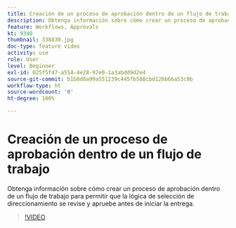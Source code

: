 ```yaml
---
title: Creación de un proceso de aprobación dentro de un flujo de trabajo
description: Obtenga información sobre cómo crear un proceso de aprobación dentro de un flujo de trabajo para permitir que la lógica de selección de direccionamiento se revise y apruebe antes de iniciar la entrega.
feature: Workflows, Approvals
kt: 9340
thumbnail: 338830.jpg
doc-type: feature video
activity: use
role: User
level: Beginner
exl-id: 025f5f47-a554-4e28-97e0-1a3abdd9d2e4
source-git-commit: b1b8d8a99a551239c445fb588cbd126b66a53c9b
workflow-type: ht
source-wordcount: '0'
ht-degree: 100%

---
```


# Creación de un proceso de aprobación dentro de un flujo de trabajo

Obtenga información sobre cómo crear un proceso de aprobación dentro de un flujo de trabajo para permitir que la lógica de selección de direccionamiento se revise y apruebe antes de iniciar la entrega.

>[!VIDEO](https://video.tv.adobe.com/v/338830?quality=12&learn=on)
